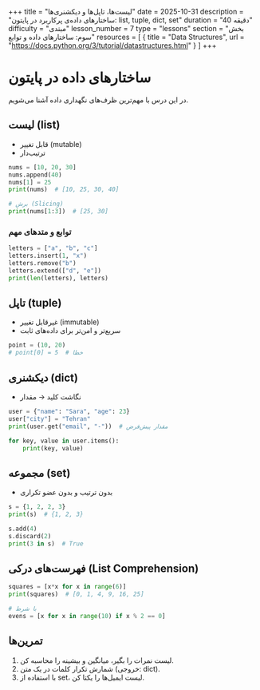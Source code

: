 +++
title = "لیست‌ها، تاپل‌ها و دیکشنری‌ها"
date = 2025-10-31
description = "ساختارهای داده‌ی پرکاربرد در پایتون: list, tuple, dict, set"
duration = "40 دقیقه"
difficulty = "مبتدی"
lesson_number = 7
type = "lessons"
section = "بخش سوم: ساختارهای داده و توابع"
resources = [
  { title = "Data Structures", url = "https://docs.python.org/3/tutorial/datastructures.html" }
]
+++

# ساختارهای داده در پایتون

در این درس با مهم‌ترین ظرف‌های نگهداری داده آشنا می‌شویم.

## لیست (list)

- قابل تغییر (mutable)
- ترتیب‌دار

```python
nums = [10, 20, 30]
nums.append(40)
nums[1] = 25
print(nums)  # [10, 25, 30, 40]

# برش (Slicing)
print(nums[1:3])  # [25, 30]
```

### توابع و متدهای مهم

```python
letters = ["a", "b", "c"]
letters.insert(1, "x")
letters.remove("b")
letters.extend(["d", "e"])  
print(len(letters), letters)
```

## تاپل (tuple)

- غیرقابل تغییر (immutable)
- سریع‌تر و امن‌تر برای داده‌های ثابت

```python
point = (10, 20)
# point[0] = 5  # خطا
```

## دیکشنری (dict)

- نگاشت کلید → مقدار

```python
user = {"name": "Sara", "age": 23}
user["city"] = "Tehran"
print(user.get("email", "-"))  # مقدار پیش‌فرض

for key, value in user.items():
    print(key, value)
```

## مجموعه (set)

- بدون ترتیب و بدون عضو تکراری

```python
s = {1, 2, 2, 3}
print(s)  # {1, 2, 3}

s.add(4)
s.discard(2)
print(3 in s)  # True
```

## فهرست‌های درکی (List Comprehension)

```python
squares = [x*x for x in range(6)]
print(squares)  # [0, 1, 4, 9, 16, 25]

# با شرط
evens = [x for x in range(10) if x % 2 == 0]
```

## تمرین‌ها

1) لیست نمرات را بگیر، میانگین و بیشینه را محاسبه کن.
2) شمارش تکرار کلمات در یک متن (خروجی: dict).
3) با استفاده از set، لیست ایمیل‌ها را یکتا کن.

